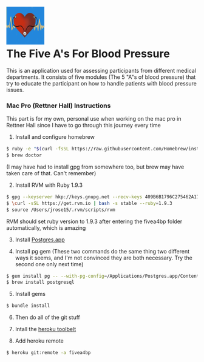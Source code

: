 <a href="url"><img src="https://github.com/gamahead/fiveA4BP/blob/master/app/assets/images/5As-logo.jpg?raw=true" align="left" height="100" width="100" ></a></br></br></br></br>
# The Five A's For Blood Pressure

This is an application used for assessing participants from different medical departments. It consists of five modules (The 5 "A"s of blood pressure) that try to educate the participant on how to handle patients with blood pressure issues. 

### Mac Pro (Rettner Hall) Instructions
This part is for my own, personal use when working on the mac pro in Rettner Hall since I have to go through this journey every time

1) Install and configure homebrew
```bash
$ ruby -e "$(curl -fsSL https://raw.githubusercontent.com/Homebrew/install/master/install)"
$ brew doctor
```
(I may have had to install gpg from somewhere too, but brew may have taken care of that. Can't remember)

2) Install RVM with Ruby 1.9.3
```bash
$ gpg --keyserver hkp://keys.gnupg.net --recv-keys 409B6B1796C275462A1703113804BB82D39DC0E3
$ \curl -sSL https://get.rvm.io | bash -s stable --ruby=1.9.3
$ source /Users/jrose15/.rvm/scripts/rvm
```
RVM should set ruby version to 1.9.3 after entering the fivea4bp folder automatically, which is amazing

3) Install [Postgres.app](http://postgresapp.com/)

4) Install pg gem (These two commands do the same thing two different ways it seems, and I'm not convinced they are both necessary. Try the second one only next time)
```bash
$ gem install pg -- --with-pg-config=/Applications/Postgres.app/Contents/Versions/9.4/bin
$ brew install postgresql
```

5) Install gems
```bash
$ bundle install
```

6) Then do all of the git stuff

7) Intall the [heroku toolbelt](https://toolbelt.heroku.com/)

8) Add heroku remote 
```bash
$ heroku git:remote -a fivea4bp
```